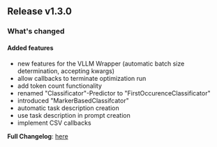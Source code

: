 ## Release v1.3.0
### What's changed
#### Added features
* new features for the VLLM Wrapper (automatic batch size determination, accepting kwargs)
* allow callbacks to terminate optimization run
* add token count functionality
* renamed "Classificator"-Predictor to "FirstOccurenceClassificator"
* introduced "MarkerBasedClassifcator"
* automatic task description creation
* use task description in prompt creation
* implement CSV callbacks

**Full Changelog**: [here](https://github.com/finitearth/promptolution/compare/v1.2.0...v1.3.0)
